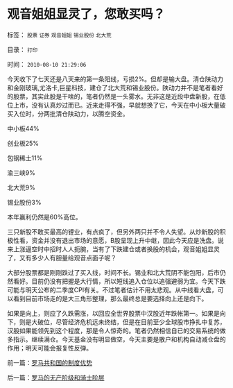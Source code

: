 # 观音姐姐显灵了，您敢买吗？

标签： `股票` `证券` `观音姐姐` `锡业股份` `北大荒` 

目录： `打印`

时间： `2010-08-10 21:29:06`

今天收下了七天还是八天来的第一条阳线，亏损2%。但却是输大盘。清仓陕动力和金刚玻璃,尤洛卡,巨星科技，建仓了北大荒和锡业股份。陕动力并不是笔者看好的股票，其实此股是干啥的，笔者仍然是一头雾水。无非这是近段中盘新股，在低位上市，没有认真炒过而已。近来走得不强，早就想换了它，今天在中小板大量破买入位时，分两批清仓陕动力，以腾空资金。

中小板44%

创业板25%

包钢稀土11%

渝三峡9%

北大荒9%

锡业股份3%

本年赢利仍然是60%高位。

三只新股不敢买最高的锂业，有点疯了，但另外两只并不令人失望。从炒新股的积极性看，资金并没有退出市场的意愿，B股呈现上升中继，因此今天应是洗盘。说来上涨逼空时中招时人人扼腕，当有了下跌建仓或者换股的机会，观音姐姐显灵了，又有多少人有胆量给观音点面子呢？

大部分股票都是刚刚跌过了买入线，时间不长。锡业和北大荒阴不能包阳，后市仍然看好。目前仍没有把握是大行情，所以短线追入仓位以追强避弱为宜。今天下跌可能与明天公布的二季度CPI有关。不过笔者估计不用太悲观。从中线看大盘，可以看到目前市场走的是大三角形整理，那么最终总是要选择向上还是向下。

如果是向上，则应了久跌需涨，以回应全世界股票中汉股近年跌帐第一。如果是向下，则是大破位，尽管经济危机远未终结，但是在目前至少全球股市挣扎中复苏，汉股如果能领先到这个程度，那是令人惊奇的。笔者仍然相信自已的交易系统的做多指示。继续满仓。今天基金没有明显做空，今天主要是散户和机构自动减仓盘的作用；明天可能会报复性反弹。



前一篇：[罗马共和国的制度优势](../../../2010/8/9/罗马共和国的制度优势.md)

后一篇：[罗马的无产阶级和骑士阶层](../../../2010/8/10/罗马的无产阶级和骑士阶层.md)